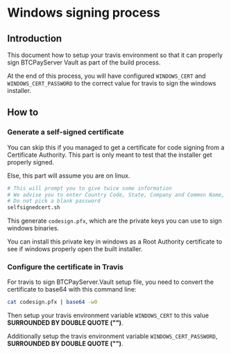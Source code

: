 # Windows signing process

## Introduction
This document how to setup your travis environment so that it can properly sign BTCPayServer Vault as part of the build process.

At the end of this process, you will have configured `WINDOWS_CERT` and `WINDOWS_CERT_PASSWORD` to the correct value for travis to sign the windows installer.

## How to

### Generate a self-signed certificate

You can skip this if you managed to get a certificate for code signing from a Certificate Authority. This part is only meant to test that the installer get properly signed.

Else, this part will assume you are on linux.

```bash
# This will prompt you to give twice some information
# We advise you to enter Country Code, State, Company and Common Name, keeping the rest blank
# Do not pick a blank password
selfsignedcert.sh
```
This generate `codesign.pfx`, which are the private keys you can use to sign windows binaries.

You can install this private key in windows as a Root Authority certificate to see if windows properly open the built installer.

### Configure the certificate in Travis

For travis to sign BTCPayServer.Vault setup file, you need to convert the certificate to base64 with this command line:
```bash
cat codesign.pfx | base64 -w0
```

Then setup your travis environment variable `WINDOWS_CERT` to this value **SURROUNDED BY DOUBLE QUOTE ("")**.

Additionally setup the travis environment variable `WINDOWS_CERT_PASSWORD`, **SURROUNDED BY DOUBLE QUOTE ("")**.

